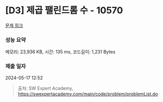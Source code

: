 # [D3] 제곱 팰린드롬 수 - 10570 

[문제 링크](https://swexpertacademy.com/main/code/problem/problemDetail.do?contestProbId=AXO72aaqPrcDFAXS) 

### 성능 요약

메모리: 23,936 KB, 시간: 135 ms, 코드길이: 1,231 Bytes

### 제출 일자

2024-05-17 12:52



> 출처: SW Expert Academy, https://swexpertacademy.com/main/code/problem/problemList.do